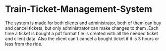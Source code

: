 # Train-Ticket-Management-System
The system is made for both clients and administrator, both of them can buy and cancel tickets, but only administrator can make changes to them .Each time a ticket is bought a pdf format file is created with all the needed ticket and client data. Also the client can't cancel a bought ticket if it is 3 hours or less from the ride.
